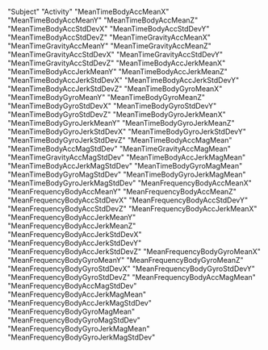 "Subject"
"Activity"
"MeanTimeBodyAccMeanX"
"MeanTimeBodyAccMeanY"
"MeanTimeBodyAccMeanZ"
"MeanTimeBodyAccStdDevX"
"MeanTimeBodyAccStdDevY"
"MeanTimeBodyAccStdDevZ"
"MeanTimeGravityAccMeanX"
"MeanTimeGravityAccMeanY"
"MeanTimeGravityAccMeanZ"
"MeanTimeGravityAccStdDevX"
"MeanTimeGravityAccStdDevY"
"MeanTimeGravityAccStdDevZ"
"MeanTimeBodyAccJerkMeanX"
"MeanTimeBodyAccJerkMeanY"
"MeanTimeBodyAccJerkMeanZ"
"MeanTimeBodyAccJerkStdDevX"
"MeanTimeBodyAccJerkStdDevY"
"MeanTimeBodyAccJerkStdDevZ"
"MeanTimeBodyGyroMeanX"
"MeanTimeBodyGyroMeanY"
"MeanTimeBodyGyroMeanZ"
"MeanTimeBodyGyroStdDevX"
"MeanTimeBodyGyroStdDevY"
"MeanTimeBodyGyroStdDevZ"
"MeanTimeBodyGyroJerkMeanX"
"MeanTimeBodyGyroJerkMeanY"
"MeanTimeBodyGyroJerkMeanZ"
"MeanTimeBodyGyroJerkStdDevX"
"MeanTimeBodyGyroJerkStdDevY"
"MeanTimeBodyGyroJerkStdDevZ"
"MeanTimeBodyAccMagMean"
"MeanTimeBodyAccMagStdDev"
"MeanTimeGravityAccMagMean"
"MeanTimeGravityAccMagStdDev"
"MeanTimeBodyAccJerkMagMean"
"MeanTimeBodyAccJerkMagStdDev"
"MeanTimeBodyGyroMagMean"
"MeanTimeBodyGyroMagStdDev"
"MeanTimeBodyGyroJerkMagMean"
"MeanTimeBodyGyroJerkMagStdDev"
"MeanFrequencyBodyAccMeanX"
"MeanFrequencyBodyAccMeanY"
"MeanFrequencyBodyAccMeanZ"
"MeanFrequencyBodyAccStdDevX"
"MeanFrequencyBodyAccStdDevY"
"MeanFrequencyBodyAccStdDevZ"
"MeanFrequencyBodyAccJerkMeanX"
"MeanFrequencyBodyAccJerkMeanY"
"MeanFrequencyBodyAccJerkMeanZ"
"MeanFrequencyBodyAccJerkStdDevX"
"MeanFrequencyBodyAccJerkStdDevY"
"MeanFrequencyBodyAccJerkStdDevZ"
"MeanFrequencyBodyGyroMeanX"
"MeanFrequencyBodyGyroMeanY"
"MeanFrequencyBodyGyroMeanZ"
"MeanFrequencyBodyGyroStdDevX"
"MeanFrequencyBodyGyroStdDevY"
"MeanFrequencyBodyGyroStdDevZ"
"MeanFrequencyBodyAccMagMean"
"MeanFrequencyBodyAccMagStdDev"
"MeanFrequencyBodyAccJerkMagMean"
"MeanFrequencyBodyAccJerkMagStdDev"
"MeanFrequencyBodyGyroMagMean"
"MeanFrequencyBodyGyroMagStdDev"
"MeanFrequencyBodyGyroJerkMagMean"
"MeanFrequencyBodyGyroJerkMagStdDev"

